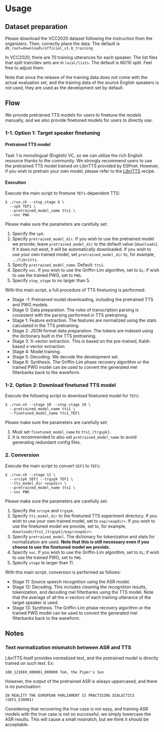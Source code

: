 # Usage

## Dataset preparation

Please download the VCC2020 dataset following the instruction from the organizers. Then, correctly place the data. The default is `db_root=downloads/official_v1.0_training`

In VCC2020, there are 70 training utterances for each speaker. The list files that split train/dev sets are in `local/lists`. The default is 60/10 split. Feel free to adjust them.

Note that since the release of the training data does not come with the actual evaluation set, and the training data of the source English speakers is not used, they are used as the development set by default.

## Flow

We provide pretrained TTS models for users to finetune the models manually, and we also provide finetuned models for users to directly use.

### 1-1. Option 1: Target speaker finetuning

#### Pretrained TTS model

Task 1 is monolingual (English) VC, so we can utilize the rich English resource thanks to the community. We strongly recommend users to use the pretrained TTS model trained on LibriTTS provided by ESPnet. However, if you wish to pretrain your own model, please refer to the [LibriTTS](https://github.com/espnet/espnet/tree/master/egs/libritts/tts1) recipe.

#### Execution

Execute the main script to finetune `TEF1`-dependent TTS:

```
$ ./run.sh --stop_stage 6 \
  --spk TEF1 \
  --pretrained_model_name tts1 \
  --voc PWG
```

Please make sure the parameters are carefully set:

1. Specify the `spk`.
2. Specify `pretrained_model_dir`. If you wish to use the pretrained model we provide, leave `pretrained_model_dir` to the default value (`downloads`). If it does not exist, it will be automatically downloaded. If you wish to use your own trained model, set `pretrained_model_dir` to, for example, `../libritts`.
3. Specify `pretrained_model_name`. Default: `tts1`.
4. Specify `voc`. If you wish to use the Griffin-Lim algorithm, set to `GL`; if wish to use the trained PWG, set to `PWG`. 
5. Specify `stop_stage` to no larger than 5.

With this main script, a full procedure of TTS finetuning is performed:

- Stage -1: Pretrained model downloading, including the pretrained TTS and PWG models.
- Stage 0: Data preparation. The rules of transcription parsing is consistent with the parsing performed in TTS pretraining.
- Stage 1: Feature extraction. The features are normalized using the stats calculated in the TTS pretraining.
- Stage 2: JSON format data preparation. The tokens are indexed using the dictionary built in the TTS pretraining.
- Stage 3: X-vector extraction. This is based on the pre-trained, Kaldi-based x-vector extraction.
- Stage 4: Model training.
- Stage 5: Decoding. We decode the development set.
- Stage 6: Synthesis. The Griffin-Lim phase recovery algorithm or the trained PWG model can be used to convert the generated mel filterbanks back to the waveform.

### 1-2. Option 2: Download finetuned TTS model

Execute the following script to download finetuned model for `TEF1`:

```
$ ./run.sh --stage 10 --stop_stage 10 \
  --pretrained_model_name tts1 \
  --finetuned_model_name tts1_TEF1
```

Please make sure the parameters are carefully set:

1. Must set `finetuned_model_name` to `tts1_[trgspk]`.
2. It is recommended to also set `pretrained_model_name` to avoid generating redundant config files.

### 2. Conversion

Execute the main script to convert `SEF1` to `TEF1`:

```
$ ./run.sh --stage 11 \
  --srcspk SEF1 --trgspk TEF1 \
  --tts_model_dir <expdir> \
  --pretrained_model_name tts1 \
  --voc PWG
```

Please make sure the parameters are carefully set:

1. Specify the `srcspk` and `trgspk`.
2. Specify `tts_model_dir` to the finetuned TTS experiment directory. If you wish to use your own trained model, set to `exp/<expdir>`. If you wish to use the finetuned model we provide, set to, for example, `downloads/tts1_[trgspk]/exp/<expdir>`.
4. Specify `pretrained_model`. The dictionary for tokenization and stats for normalization are used. **Note that this is still necessary even if you choose to use the finetuned model we provide.**
5. Specify `voc`. If you wish to use the Griffin-Lim algorithm, set to `GL`; if wish to use the trained PWG, set to `PWG`. 
6. Specify `stage` to larger than 11.

With this main script, conversion is performed as follows:

- Stage 11: Source speech recognition using the ASR model.
- Stage 12: Decoding. This includes cleaning the recognition results, tokenization, and decoding mel filterbanks using the TTS model. Note that the average of all the x-vectors of each training utterance of the target speaker is used.
- Stage 13: Synthesis. The Griffin-Lim phase recovery algorithm or the trained PWG model can be used to convert the generated mel filterbanks back to the waveform.

## Notes

### Text normalization mismatch between ASR and TTS

LibriTTS itself provides normalized text, and the pretrained model is directly trained on such text. Ex:

`100_121669_000001_000000 Tom, the Piper's Son`

However, the output of the pretrained ASR is always uppercased, and there is no punctuation:

`IN REALITY THE EUROPEAN PARLIAMENT IS PRACTISING DIALECTICS (SEF1_E30001)`

Considering that recovering the true case is not easy, and training ASR models with the true case is not so successful, we simply lowercase the ASR results. This will cause a small mismatch, but we think it should be acceptable.
